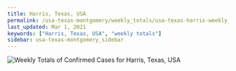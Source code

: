 ```yaml
---
title: Harris, Texas, USA
permalink: /usa-texas-montgomery/weekly_totals/usa-texas-harris-weekly_totals.html
last_updated: Mar 1, 2021
keywords: ["Harris, Texas, USA", "weekly totals"]
sidebar: usa-texas-montgomery_sidebar
---
```


![Weekly Totals of Confirmed Cases for Harris, Texas, USA](/covid_tracker/images/graphs/usa-texas-harris-weekly_totals_graph.png)
